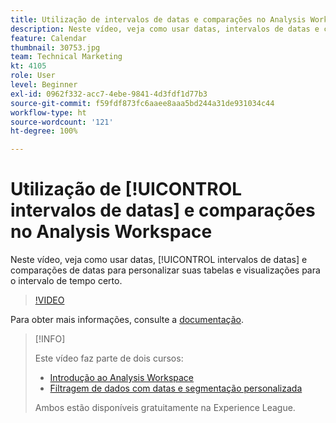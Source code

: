 ```yaml
---
title: Utilização de intervalos de datas e comparações no Analysis Workspace
description: Neste vídeo, veja como usar datas, intervalos de datas e comparações de datas para personalizar suas tabelas e visualizações para o intervalo de tempo certo.
feature: Calendar
thumbnail: 30753.jpg
team: Technical Marketing
kt: 4105
role: User
level: Beginner
exl-id: 0962f332-acc7-4ebe-9841-4d3fdf1d77b3
source-git-commit: f59fdf873fc6aaee8aaa5bd244a31de931034c44
workflow-type: ht
source-wordcount: '121'
ht-degree: 100%

---
```


# Utilização de [!UICONTROL intervalos de datas] e comparações no Analysis Workspace

Neste vídeo, veja como usar datas, [!UICONTROL intervalos de datas] e comparações de datas para personalizar suas tabelas e visualizações para o intervalo de tempo certo.

>[!VIDEO](https://video.tv.adobe.com/v/30753/?quality=12)

Para obter mais informações, consulte a [documentação](https://experienceleague.adobe.com/docs/analytics/analyze/analysis-workspace/components/calendar-date-ranges/calendar.html?lang=pt-BR).

>[!INFO]
>
> Este vídeo faz parte de dois cursos:
> * [Introdução ao Analysis Workspace](https://experienceleague.adobe.com/?recommended=Analytics-U-1-2020.1.workspace&amp;lang=pt-BR)
> * [Filtragem de dados com datas e segmentação personalizada](https://experienceleague.adobe.com/?recommended=Analytics-U-1-2021.1.filterdata&amp;lang=pt-BR)
>
> Ambos estão disponíveis gratuitamente na Experience League.
